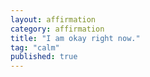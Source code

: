 ```yaml
---
layout: affirmation  
category: affirmation  
title: "I am okay right now."  
tag: "calm"
published: true
---
```


